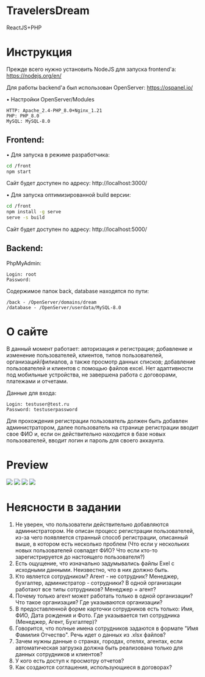 # TravelersDream
ReactJS+PHP

# Инструкция
Прежде всего нужно установить NodeJS для запуска frontend'a: https://nodejs.org/en/

Для работы backend'a был использован OpenServer: https://ospanel.io/

• Настройки OpenServer/Modules
```
HTTP: Apache_2.4-PHP_8.0+Nginx_1.21
PHP: PHP_8.0
MySQL: MySQL-8.0
```
## Frontend:
• Для запуска в режиме разработчика:
```bash
cd /front
npm start
```
Сайт будет доступен по адресу: http://localhost:3000/

• Для запуска оптимизированной build версии:
```bash
cd /front
npm install -g serve
serve -s build
```
Сайт будет доступен по адресу: http://localhost:5000/

## Backend:
PhpMyAdmin:
```
Login: root
Password:
```
Содержимое папок back, database находятся по пути:
```
/back - /OpenServer/domains/dream
/database - /OpenServer/userdata/MySQL-8.0
```

# О сайте
В данный момент работает: авторизация и регистрация; добавление и изменение пользователей, клиентов, типов пользователей, организаций/филиалов, а также просмотр данных списков; добавление пользователей и клиентов с помощью файлов excel.
Нет адаптивности под мобильные устройства, не завершена работа с договорами, платежами и отчетами.

Данные для входа:
```
Login: testuser@test.ru
Password: testuserpassword
```

Для прохождения регистрации пользователь должен быть добавлен администратором, далее пользователь на странице регистрации вводит свое ФИО и, если он действительно находится в базе новых пользователей, вводит логин и пароль для своего аккаунта.

# Preview
![](https://i.imgur.com/jWlPZtV.png)
![](https://i.imgur.com/VxH0YE3.png)
![](https://i.imgur.com/QuVYooy.png)
![](https://i.imgur.com/ScxKQkV.png)

# Неясности в задании
1. Не уверен, что пользователи действительно добавляются администратором. Не описан процесс регистрации пользователей, из-за чего появляется странный способ регистрации, описанный выше, в котором есть несколько проблем (Что если у нескольких новых пользователей совпадет ФИО? Что если кто-то зарегистрируется до настоящего пользователя?)
2. Есть ощущение, что изначально задумывались файлы Exel с исходными данными. Неизвестно, что в них должно быть.
3. Кто является сотрудником? Агент - не сотрудник? Менеджер, бухгалтер, администратор - сотрудники? В одной организации работают все типы сотрудников? Менеджер = агент?
4. Почему только агент может работать только в одной организации? Что такое организация? Где указываются организации?
5. В предоставленной форме карточки сотрудников есть только: Имя, ФИО, Дата рождения и Фото. Где указывается тип сотрудника (Менеджер, Агент, Бухгалтер)?
6. Говорится, что полные имена сотрудников задаются в формате "Имя Фамилия Отчество". Речь идет о данных из .xlsx файлов?
7. Зачем нужны данные о странах, городах, отелях, агентах, если автоматическая загрузка должна быть реализована только для данных сотрудников и клиентов? 
8. У кого есть доступ к просмотру отчетов?
9. Как создаются соглашения, использующиеся в договорах?
